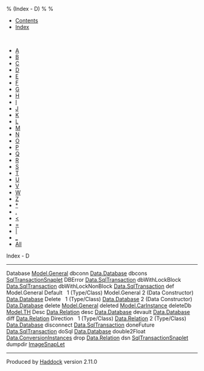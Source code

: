 % (Index - D)
% 
% 

-   [Contents](index.html)
-   [Index](doc-index.html)

 

-   [A](doc-index-A.html)
-   [B](doc-index-B.html)
-   [C](doc-index-C.html)
-   [D](doc-index-D.html)
-   [E](doc-index-E.html)
-   [F](doc-index-F.html)
-   [G](doc-index-G.html)
-   [H](doc-index-H.html)
-   [I](doc-index-I.html)
-   [J](doc-index-J.html)
-   [K](doc-index-K.html)
-   [L](doc-index-L.html)
-   [M](doc-index-M.html)
-   [N](doc-index-N.html)
-   [O](doc-index-O.html)
-   [P](doc-index-P.html)
-   [Q](doc-index-Q.html)
-   [R](doc-index-R.html)
-   [S](doc-index-S.html)
-   [T](doc-index-T.html)
-   [U](doc-index-U.html)
-   [V](doc-index-V.html)
-   [W](doc-index-W.html)
-   [Z](doc-index-Z.html)
-   [\*](doc-index-42.html)
-   [.](doc-index-46.html)
-   [\<](doc-index-60.html)
-   [=](doc-index-61.html)
-   [|](doc-index-124.html)
-   [\_](doc-index-95.html)
-   [All](doc-index-All.html)

Index - D

  ---------------------- --------------------------------------------------------------------------
  Database               [Model.General](Model-General.html#t:Database)
  dbconn                 [Data.Database](Data-Database.html#v:dbconn)
  dbcons                 [SqlTransactionSnaplet](SqlTransactionSnaplet.html#v:dbcons)
  DBError                [Data.SqlTransaction](Data-SqlTransaction.html#v:DBError)
  dbWithLockBlock        [Data.SqlTransaction](Data-SqlTransaction.html#v:dbWithLockBlock)
  dbWithLockNonBlock     [Data.SqlTransaction](Data-SqlTransaction.html#v:dbWithLockNonBlock)
  def                    Model.General
  Default                 
  1 (Type/Class)         Model.General
  2 (Data Constructor)   [Data.Database](Data-Database.html#v:Default)
  Delete                  
  1 (Type/Class)         [Data.Database](Data-Database.html#t:Delete)
  2 (Data Constructor)   [Data.Database](Data-Database.html#v:Delete)
  delete                 [Model.General](Model-General.html#v:delete)
  deleted                [Model.CarInstance](Model-CarInstance.html#v:deleted)
  deleteDb               [Model.TH](Model-TH.html#v:deleteDb)
  Desc                   [Data.Relation](Data-Relation.html#v:Desc)
  desc                   [Data.Database](Data-Database.html#v:desc)
  devault                [Data.Database](Data-Database.html#v:devault)
  diff                   [Data.Relation](Data-Relation.html#v:diff)
  Direction               
  1 (Type/Class)         [Data.Relation](Data-Relation.html#t:Direction)
  2 (Type/Class)         [Data.Database](Data-Database.html#t:Direction)
  disconnect             [Data.SqlTransaction](Data-SqlTransaction.html#v:disconnect)
  doneFuture             [Data.SqlTransaction](Data-SqlTransaction.html#v:doneFuture)
  doSql                  [Data.Database](Data-Database.html#v:doSql)
  double2Float           [Data.ConversionInstances](Data-ConversionInstances.html#v:double2Float)
  drop                   [Data.Relation](Data-Relation.html#v:drop)
  dsn                    [SqlTransactionSnaplet](SqlTransactionSnaplet.html#v:dsn)
  dumpdir                [ImageSnapLet](ImageSnapLet.html#v:dumpdir)
  ---------------------- --------------------------------------------------------------------------

Produced by [Haddock](http://www.haskell.org/haddock/) version 2.11.0
